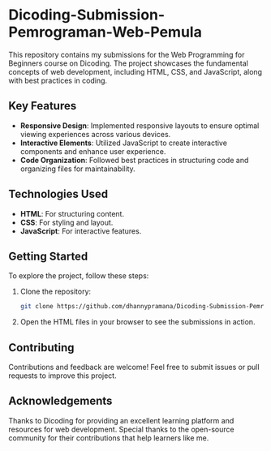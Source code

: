 # Dicoding-Submission-Pemrograman-Web-Pemula

This repository contains my submissions for the Web Programming for Beginners course on Dicoding. The project showcases the fundamental concepts of web development, including HTML, CSS, and JavaScript, along with best practices in coding.

## Key Features

- **Responsive Design**: Implemented responsive layouts to ensure optimal viewing experiences across various devices.
- **Interactive Elements**: Utilized JavaScript to create interactive components and enhance user experience.
- **Code Organization**: Followed best practices in structuring code and organizing files for maintainability.

## Technologies Used

- **HTML**: For structuring content.
- **CSS**: For styling and layout.
- **JavaScript**: For interactive features.

## Getting Started

To explore the project, follow these steps:

1. Clone the repository:
   ```bash
   git clone https://github.com/dhannypramana/Dicoding-Submission-Pemrograman-Web-Pemula.git
2. Open the HTML files in your browser to see the submissions in action.

## Contributing
Contributions and feedback are welcome! Feel free to submit issues or pull requests to improve this project.

## Acknowledgements
Thanks to Dicoding for providing an excellent learning platform and resources for web development.
Special thanks to the open-source community for their contributions that help learners like me.

